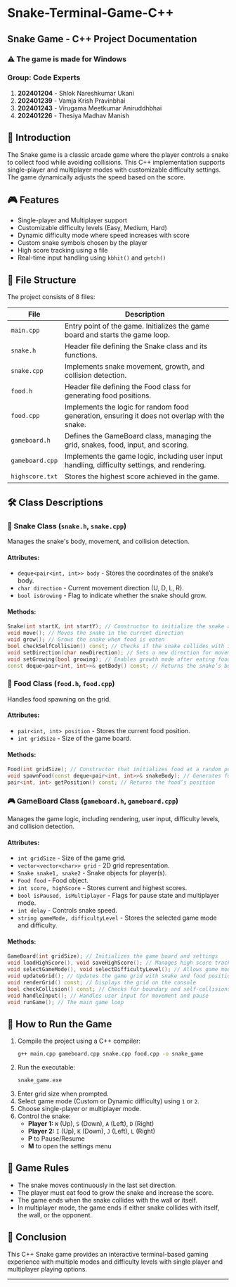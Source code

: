 # Snake-Terminal-Game-C++

## Snake Game - C++ Project Documentation

### ⚠️ The game is made for Windows

### Group: Code Experts
1. **202401204** - Shlok Nareshkumar Ukani
2. **202401239** - Vamja Krish Pravinbhai
3. **202401243** - Virugama Meetkumar Aniruddhbhai
4. **202401226** - Thesiya Madhav Manish

## 📌 Introduction
The Snake game is a classic arcade game where the player controls a snake to collect food while avoiding collisions. This C++ implementation supports single-player and multiplayer modes with customizable difficulty settings. The game dynamically adjusts the speed based on the score.

## 🎮 Features
- Single-player and Multiplayer support
- Customizable difficulty levels (Easy, Medium, Hard)
- Dynamic difficulty mode where speed increases with score
- Custom snake symbols chosen by the player
- High score tracking using a file
- Real-time input handling using `kbhit()` and `getch()`

## 📂 File Structure
The project consists of 8 files:

| File | Description |
|------|------------|
| `main.cpp` | Entry point of the game. Initializes the game board and starts the game loop. |
| `snake.h` | Header file defining the Snake class and its functions. |
| `snake.cpp` | Implements snake movement, growth, and collision detection. |
| `food.h` | Header file defining the Food class for generating food positions. |
| `food.cpp` | Implements the logic for random food generation, ensuring it does not overlap with the snake. |
| `gameboard.h` | Defines the GameBoard class, managing the grid, snakes, food, input, and scoring. |
| `gameboard.cpp` | Implements the game logic, including user input handling, difficulty settings, and rendering. |
| `highscore.txt` | Stores the highest score achieved in the game. |

## 🛠️ Class Descriptions
### 🐍 Snake Class (`snake.h`, `snake.cpp`)
Manages the snake's body, movement, and collision detection.
#### Attributes:
- `deque<pair<int, int>> body` - Stores the coordinates of the snake’s body.
- `char direction` - Current movement direction (U, D, L, R).
- `bool isGrowing` - Flag to indicate whether the snake should grow.

#### Methods:
```cpp
Snake(int startX, int startY); // Constructor to initialize the snake at a given position
void move(); // Moves the snake in the current direction
void grow(); // Grows the snake when food is eaten
bool checkSelfCollision() const; // Checks if the snake collides with itself
void setDirection(char newDirection); // Sets a new direction for movement
void setGrowing(bool growing); // Enables growth mode after eating food
const deque<pair<int, int>>& getBody() const; // Returns the snake’s body
```

### 🍎 Food Class (`food.h`, `food.cpp`)
Handles food spawning on the grid.
#### Attributes:
- `pair<int, int> position` - Stores the current food position.
- `int gridSize` - Size of the game board.

#### Methods:
```cpp
Food(int gridSize); // Constructor that initializes food at a random position
void spawnFood(const deque<pair<int, int>>& snakeBody); // Generates food avoiding the snake’s body
pair<int, int> getPosition() const; // Returns the food’s position
```

### 🎮 GameBoard Class (`gameboard.h`, `gameboard.cpp`)
Manages the game logic, including rendering, user input, difficulty levels, and collision detection.
#### Attributes:
- `int gridSize` - Size of the game grid.
- `vector<vector<char>> grid` - 2D grid representation.
- `Snake snake1, snake2` - Snake objects for player(s).
- `Food food` - Food object.
- `int score, highScore` - Stores current and highest scores.
- `bool isPaused, isMultiplayer` - Flags for pause state and multiplayer mode.
- `int delay` - Controls snake speed.
- `string gameMode, difficultyLevel` - Stores the selected game mode and difficulty.

#### Methods:
```cpp
GameBoard(int gridSize); // Initializes the game board and settings
void loadHighScore(), void saveHighScore(); // Manages high score tracking
void selectGameMode(), void selectDifficultyLevel(); // Allows game mode and difficulty selection
void updateGrid(); // Updates the game grid with snake and food positions
void renderGrid() const; // Displays the grid on the console
bool checkCollision() const; // Checks for boundary and self-collisions
void handleInput(); // Handles user input for movement and pause
void runGame(); // The main game loop
```

## 🚀 How to Run the Game
1. Compile the project using a C++ compiler:
   ```sh
   g++ main.cpp gameboard.cpp snake.cpp food.cpp -o snake_game
   ```
2. Run the executable:
   ```sh
   snake_game.exe
   ```
3. Enter grid size when prompted.
4. Select game mode (Custom or Dynamic difficulty) using `1` or `2`.
5. Choose single-player or multiplayer mode.
6. Control the snake:
   - **Player 1:** `W` (Up), `S` (Down), `A` (Left), `D` (Right)
   - **Player 2:** `I` (Up), `K` (Down), `J` (Left), `L` (Right)
   - **P** to Pause/Resume
   - **M** to open the settings menu

## 📜 Game Rules
- The snake moves continuously in the last set direction.
- The player must eat food to grow the snake and increase the score.
- The game ends when the snake collides with the wall or itself.
- In multiplayer mode, the game ends if either snake collides with itself, the wall, or the opponent.

## 🎯 Conclusion
This C++ Snake game provides an interactive terminal-based gaming experience with multiple modes and difficulty levels with single player and multiplayer playing options.

---

